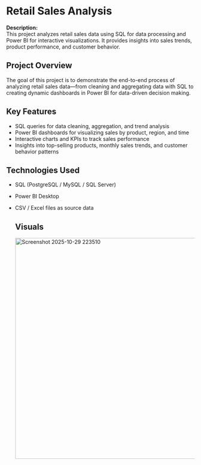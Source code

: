 # Retail Sales Analysis

**Description:**  
This project analyzes retail sales data using SQL for data processing and Power BI for interactive visualizations. It provides insights into sales trends, product performance, and customer behavior.

## Project Overview
The goal of this project is to demonstrate the end-to-end process of analyzing retail sales data—from cleaning and aggregating data with SQL to creating dynamic dashboards in Power BI for data-driven decision making.

## Key Features
- SQL queries for data cleaning, aggregation, and trend analysis  
- Power BI dashboards for visualizing sales by product, region, and time  
- Interactive charts and KPIs to track sales performance  
- Insights into top-selling products, monthly sales trends, and customer behavior patterns

## Technologies Used
- SQL (PostgreSQL / MySQL / SQL Server)  
- Power BI Desktop  
- CSV / Excel files as source data

  ## Visuals
  <img width="834" height="590" alt="Screenshot 2025-10-29 223510" src="https://github.com/user-attachments/assets/289b53d0-da90-4dfe-9a53-8c9079a40e45" />

  
